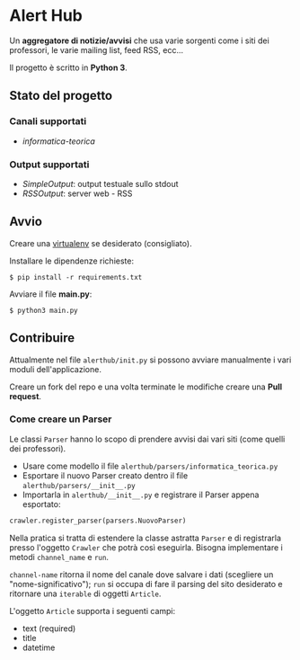 # Alert Hub
Un **aggregatore di notizie/avvisi** che usa varie sorgenti come i siti dei  professori, le varie mailing list, feed RSS, ecc...

Il progetto è scritto in **Python 3**. 

## Stato del progetto
### Canali supportati

  - *informatica-teorica*
  
### Output supportati

  - *SimpleOutput*: output testuale sullo stdout
  - *RSSOutput*: server web - RSS
  
## Avvio

Creare una [virtualenv](https://docs.python.org/3/tutorial/venv.html) se desiderato (consigliato).

Installare le dipendenze richieste:
 
    $ pip install -r requirements.txt

Avviare il file **main.py**:
    
    $ python3 main.py
    
## Contribuire
Attualmente nel file `alerthub/init.py` si possono avviare manualmente i vari moduli dell'applicazione.

Creare un fork del repo e una volta terminate le modifiche creare una **Pull request**.

### Come creare un Parser
Le classi `Parser` hanno lo scopo di prendere avvisi dai vari siti (come quelli dei professori). 

 - Usare come modello il file `alerthub/parsers/informatica_teorica.py`
 - Esportare il nuovo Parser creato dentro il file `alerthub/parsers/__init__.py`
 - Importarla in `alerthub/__init__.py` e registrare il Parser appena esportato:
 
 ```python
crawler.register_parser(parsers.NuovoParser)
```

Nella pratica si tratta di estendere la classe astratta `Parser` e di registrarla presso l'oggetto `Crawler` che
potrà così eseguirla. Bisogna implementare i metodi `channel_name` e `run`. 

`channel-name` ritorna il nome del canale dove salvare i dati (scegliere un "nome-significativo");
`run` si occupa di fare il parsing del sito desiderato e ritornare una `iterable` di oggetti `Article`. 

L'oggetto `Article` supporta i seguenti campi:

 - text (required)
 - title
 - datetime